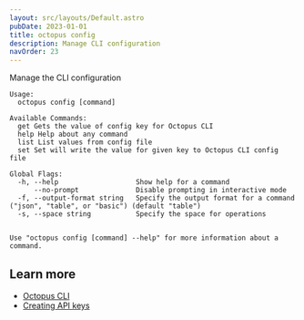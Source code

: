 ```yaml
---
layout: src/layouts/Default.astro
pubDate: 2023-01-01
title: octopus config
description: Manage CLI configuration
navOrder: 23
---
```


Manage the CLI configuration


```text
Usage:
  octopus config [command]

Available Commands:
  get Gets the value of config key for Octopus CLI
  help Help about any command
  list List values from config file
  set Set will write the value for given key to Octopus CLI config file

Global Flags:
  -h, --help                   Show help for a command
      --no-prompt              Disable prompting in interactive mode
  -f, --output-format string   Specify the output format for a command ("json", "table", or "basic") (default "table")
  -s, --space string           Specify the space for operations


Use "octopus config [command] --help" for more information about a command.
```

## Learn more

- [Octopus CLI](/docs/octopus-rest-api/cli/index.md)
- [Creating API keys](/docs/octopus-rest-api/how-to-create-an-api-key.md)